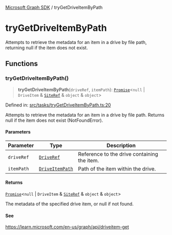 [Microsoft Graph SDK](README.md) / tryGetDriveItemByPath

# tryGetDriveItemByPath

Attempts to retrieve the metadata for an item in a drive by file path, returning null if the item does not exist.

## Functions

### tryGetDriveItemByPath()

> **tryGetDriveItemByPath**(`driveRef`, `itemPath`): [`Promise`](https://developer.mozilla.org/docs/Web/JavaScript/Reference/Global_Objects/Promise)\<`null` \| `DriveItem` & [`SiteRef`](Site-1.md#siteref) & `object` & `object`\>

Defined in: [src/tasks/tryGetDriveItemByPath.ts:20](https://github.com/Future-Secure-AI/microsoft-graph/blob/main/src/tasks/tryGetDriveItemByPath.ts#L20)

Attempts to retrieve the metadata for an item in a drive by file path.
Returns null if the item does not exist (NotFoundError).

#### Parameters

| Parameter | Type | Description |
| ------ | ------ | ------ |
| `driveRef` | [`DriveRef`](Drive-1.md#driveref) | Reference to the drive containing the item. |
| `itemPath` | [`DriveItemPath`](DriveItem-1.md#driveitempath) | Path of the item within the drive. |

#### Returns

[`Promise`](https://developer.mozilla.org/docs/Web/JavaScript/Reference/Global_Objects/Promise)\<`null` \| `DriveItem` & [`SiteRef`](Site-1.md#siteref) & `object` & `object`\>

The metadata of the specified drive item, or null if not found.

#### See

https://learn.microsoft.com/en-us/graph/api/driveitem-get
